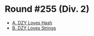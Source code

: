 # Round #255 (Div. 2)

* [A. DZY Loves Hash][]
* [B. DZY Loves Strings][]

[A. DZY Loves Hash]:    http://codeforces.com/contest/447/problem/A
[B. DZY Loves Strings]: http://codeforces.com/contest/447/problem/B
